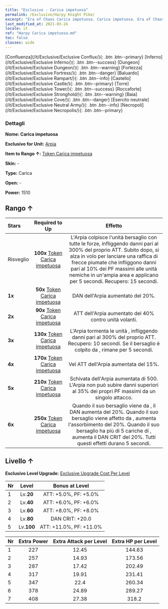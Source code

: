 ```yaml
---
title: "Esclusivo - Carica impetuosa"
permalink: /Exclusive/Harpy Knight Pike/
excerpt: "Era of Chaos Carica impetuosa. Carica impetuosa. Era of Chaos Esclusivo Carica impetuosa. Arpia Esclusivo."
last_modified_at: 2021-03-24
locale: it
ref: "Harpy Carica impetuosa.md"
toc: false
classes: wide
---
```

 [Confluenza](/it/Exclusive/Exclusive Conflux/){: .btn .btn--primary} [Inferno](/it/Exclusive/Exclusive Inferno/){: .btn .btn--success} [Dungeon](/it/Exclusive/Exclusive Dungeon/){: .btn .btn--warning} [Fortezza](/it/Exclusive/Exclusive Fortress/){: .btn .btn--danger} [Baluardo](/it/Exclusive/Exclusive Rampart/){: .btn .btn--info} [Castello](/it/Exclusive/Exclusive Castle/){: .btn .btn--primary} [Torre](/it/Exclusive/Exclusive Tower/){: .btn .btn--success} [Roccaforte](/it/Exclusive/Exclusive Stronghold/){: .btn .btn--warning} [Baia](/it/Exclusive/Exclusive Cove/){: .btn .btn--danger} [Esercito neutrale](/it/Exclusive/Exclusive Neutral Army/){: .btn .btn--info} [Necropoli](/it/Exclusive/Exclusive Necropolis/){: .btn .btn--primary} 

### Dettagli
 **Nome: Carica impetuosa** 

 **Esclusivo for Unit:** [Arpia](/it/units/Harpy/) 

 **Item to Rango ↑:** [Token Carica impetuosa](/it/Items/con_916/)

 **Skin:** -

 **Type:** Carica

 **Open:** -

 **Power:** 1510

## Rango ↑

  |     Stars    |  Required to Up | Effetto |
  |:-------------|:---------------:|:---------------:|
  |  Risveglio  | **100x** [Token Carica impetuosa](/it/Items/con_916/) | <Acrobazie aeree> L'Arpia colpisce l'unità bersaglio con tutte le forze, infliggendo danni pari al 300% del proprio ATT. Subito dopo, si alza in volo per lanciare una raffica di frecce piumate che infliggono danni pari al 10% dei PF massimi alle unità nemiche in un'ampia area e applicano <Veleno del falco> per 5 secondi. Recupero: 15 secondi. |
  | **1x** <i class="fas fa-star"/> | **50x** [Token Carica impetuosa](/it/Items/con_916/) | DAN dell'Arpia aumentato del 20%. |
  | **2x** <i class="fas fa-star"/> | **90x** [Token Carica impetuosa](/it/Items/con_916/) | ATT dell'Arpia aumentato del 40% contro unità volanti. |
  | **3x** <i class="fas fa-star"/> | **130x** [Token Carica impetuosa](/it/Items/con_916/) | <Trangugiaveleno> L'Arpia tormenta le unità <avvelenate>, infliggendo danni pari al 300% del proprio ATT. Recupero: 10 secondi. Se il bersaglio è colpito da <Esplosione di veleno>, rimane <stordito> per 5 secondi. |
  | **4x** <i class="fas fa-star"/> | **170x** [Token Carica impetuosa](/it/Items/con_916/) | Vel ATT dell'Arpia aumentata del 15%. |
  | **5x** <i class="fas fa-star"/> | **210x** [Token Carica impetuosa](/it/Items/con_916/) | Schivata dell'Arpia aumentata di 500. L'Arpia non può subire danni superiori al 35% dei propri PF massimi da un singolo attacco. |
  | **6x** <i class="fas fa-star"/> | **250x** [Token Carica impetuosa](/it/Items/con_916/) | Quando il suo bersaglio viene <stordito> da <Trangugiaveleno>, il DAN aumenta del 20%. Quando il suo bersaglio viene affetto da <Veleno del falco>, aumenta l'assorbimento del 20%. Quando il suo bersaglio ha più di 5 cariche di <Veleno di serpente>, aumenta il DAN CRIT del 20%. Tutti questi effetti durano 5 secondi. |


## Livello ↑
 **Esclusivo Level Upgrade:** [Exclusive Upgrade Cost Per Level](/Exclusive/ExclusiveUpgradeCostPerLevel/)

  |  Nr  |   Level  | Bonus at Level |
  |:-----|:--------:|:--------------:|
  | 1 | Lv.**20** | ATT: +5.0%, PF: +5.0% |
  | 2 | Lv.**40** | ATT: +6.0%, PF: +6.0% |
  | 3 | Lv.**60** | ATT: +8.0%, PF: +8.0% |
  | 4 | Lv.**80** | DAN CRIT: +20.0 |
  | 5 | Lv.**100** | ATT: +11.0%, PF: +11.0% |


  |  Nr  |  Extra Power | Extra Attack per Level | Extra HP per Level |
  |:-----|:--------:|:--------:|:--------:|
  | 1 | 227 | 12.45 | 144.63 |
  | 2 | 257 | 14.93 | 173.56 |
  | 3 | 287 | 17.42 | 202.49 |
  | 4 | 317 | 19.91 | 231.41 |
  | 5 | 347 | 22.4 | 260.34 |
  | 6 | 378 | 24.89 | 289.27 |
  | 7 | 408 | 27.38 | 318.2 |


